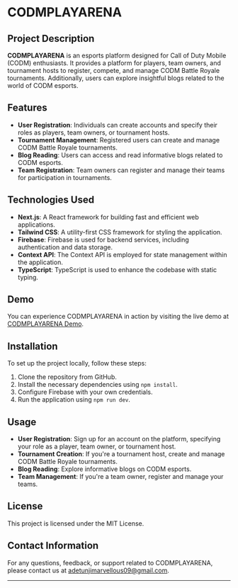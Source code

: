 # CODMPLAYARENA

## Project Description
**CODMPLAYARENA** is an esports platform designed for Call of Duty Mobile (CODM) enthusiasts. It provides a platform for players, team owners, and tournament hosts to register, compete, and manage CODM Battle Royale tournaments. Additionally, users can explore insightful blogs related to the world of CODM esports.

## Features
- **User Registration**: Individuals can create accounts and specify their roles as players, team owners, or tournament hosts.
- **Tournament Management**: Registered users can create and manage CODM Battle Royale tournaments.
- **Blog Reading**: Users can access and read informative blogs related to CODM esports.
- **Team Registration**: Team owners can register and manage their teams for participation in tournaments.

## Technologies Used
- **Next.js**: A React framework for building fast and efficient web applications.
- **Tailwind CSS**: A utility-first CSS framework for styling the application.
- **Firebase**: Firebase is used for backend services, including authentication and data storage.
- **Context API**: The Context API is employed for state management within the application.
- **TypeScript**: TypeScript is used to enhance the codebase with static typing.

## Demo
You can experience CODMPLAYARENA in action by visiting the live demo at [CODMPLAYARENA Demo](https://codmplayarena.vercel.app).

## Installation
To set up the project locally, follow these steps:
1. Clone the repository from GitHub.
2. Install the necessary dependencies using `npm install`.
3. Configure Firebase with your own credentials.
4. Run the application using `npm run dev`.

## Usage
- **User Registration**: Sign up for an account on the platform, specifying your role as a player, team owner, or tournament host.
- **Tournament Creation**: If you're a tournament host, create and manage CODM Battle Royale tournaments.
- **Blog Reading**: Explore informative blogs on CODM esports.
- **Team Management**: If you're a team owner, register and manage your teams.

## License
This project is licensed under the MIT License.

## Contact Information
For any questions, feedback, or support related to CODMPLAYARENA, please contact us at [adetunjimarvellous09@gmail.com](mailto:adetunjimarvellous09@gmail.com).

---
